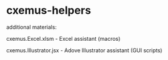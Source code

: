 # cxemus-helpers
additional materials:

cxemus.Excel.xlsm - Excel assistant (macros)

cxemus.Illustrator.jsx - Adove Illustrator assistant (GUI scripts)
